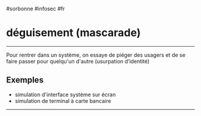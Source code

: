 #sorbonne #infosec #fr 
# déguisement (mascarade)
---
Pour rentrer dans un système, on essaye de piéger des usagers et de se faire passer pour quelqu'un d'autre (usurpation d’identité)

## Exemples
+ simulation d'interface système sur écran
+ simulation de terminal à carte bancaire


---